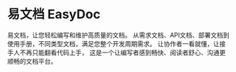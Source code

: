 # 易文档 EasyDoc
易文档，让您轻松编写和维护高质量的文档。 从需求文档、API文档、部署文档到使用手册，不同类型文档，满足您整个开发周期需求。 让协作者一看就懂，让接手人不再只能翻看代码上手， 这是一个让编写者感到畅快、阅读者舒心、沟通更顺畅的文档平台。
